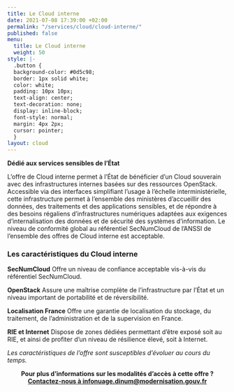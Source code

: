 ```yaml
---
title: Le Cloud interne
date: 2021-07-08 17:39:00 +02:00
permalink: "/services/cloud/cloud-interne/"
published: false
menu:
  title: Le Cloud interne
  weight: 50
style: |-
  .button {
  background-color: #0d5c98;
  border: 1px solid white;
  color: white;
  padding: 10px 10px;
  text-align: center;
  text-decoration: none;
  display: inline-block;
  font-style: normal;
  margin: 4px 2px;
  cursor: pointer;
  }
layout: cloud
---
```


**Dédié aux services sensibles de l’État**

L’offre de Cloud interne permet à l’État de bénéficier d’un Cloud souverain avec des infrastructures internes basées sur des ressources OpenStack.
Accessible via des interfaces simplifiant l’usage à l’échelle interministérielle, cette infrastructure permet à l’ensemble des ministères d’accueillir des données, des traitements et des applications sensibles, et de répondre à des besoins régaliens d’infrastructures numériques adaptées aux exigences d’internalisation des données et de sécurité des systèmes d’information.
Le niveau de conformité global au référentiel SecNumCloud de l’ANSSI de l’ensemble des offres de Cloud interne est acceptable.

### Les caractéristiques du Cloud interne

**SecNumCloud**
Offre un niveau de confiance acceptable vis-à-vis du référentiel SecNumCloud.

**OpenStack**
Assure une maîtrise complète de l’infrastructure par l’État et un niveau important de portabilité et de réversibilité.

**Localisation France**
Offre une garantie de localisation du stockage, du traitement, de l’administration et de la supervision en France.

**RIE et Internet**
Dispose de zones dédiées permettant d’être exposé soit au RIE, et ainsi de profiter d’un niveau de résilience élevé, soit à Internet.


*Les caractéristiques de l’offre sont susceptibles d’évoluer au cours du temps.*



<div align="center" style="margin-bottom: 40px"><b>Pour plus d’informations sur les modalités d’accès à cette offre ?</b><a href="mailto:infonuage.dinum@modernisation.gouv.fr" class="button" alt="Accéder l’offre de Cloud externe - lien externe"><b>Contactez-nous à infonuage.dinum@modernisation.gouv.fr</b></a></div>